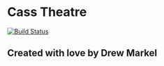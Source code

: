 # Cass Theatre

[![Build Status](https://travis-ci.org/drewmrk/Cass-Theatre.svg?branch=master)](https://travis-ci.org/drewmrk/Cass-Theatre)

## Created with love by Drew Markel
